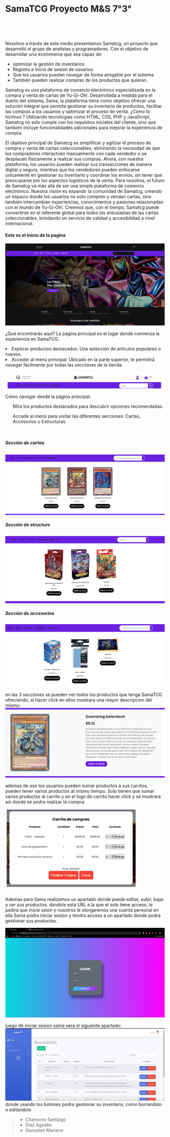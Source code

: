 <h1>SamaTCG Proyecto M&S 7°3°</h1>
<br>
<br>
<br>

Nosotros a través de este medio presentamos Samatcg, un proyecto que desarrolló el grupo de analistas y programadores. Con el objetivo de desarrollar una ecommerce que sea capaz de:
<ul>
<li>optimizar la gestión de inventarios </li>
<li>Registro e inicio de sesion de usuarios </li>
<li>Que los usuarios puedan navegar de forma amigable por el sistema</li>
<li>También pueden realizar compras de los productos que quieran.</li>
</ul>	

Samatcg es una plataforma de comercio electrónico especializada en la compra y venta de cartas de Yu-Gi-Oh!. Desarrollada a medida para el dueño del sistema, Sama, la plataforma tiene como objetivo ofrecer una solución integral que permita gestionar su inventario de productos, facilitar las compras a los usuarios y optimizar el proceso de venta. ¿Cómo lo hicimos ? Utilizando tecnologías como HTML, CSS, PHP y JavaScript, Samatcg no solo cumple con los requisitos iniciales del cliente, sino que también incluye funcionalidades adicionales para mejorar la experiencia de compra.


El objetivo principal de Samatcg es simplificar y agilizar el proceso de compra y venta de cartas coleccionables, eliminando la necesidad de que los compradores interactúen manualmente con cada vendedor o se desplacen físicamente a realizar sus compras. Ahora, con nuestra plataforma, los usuarios pueden realizar sus transacciones de manera digital y segura, mientras que los vendedores pueden enfocarse únicamente en gestionar su inventario y coordinar los envíos, sin tener que preocuparse por los aspectos logísticos de la venta.
Para nosotros, el futuro de Samatcg va más allá de ser una simple plataforma de comercio electrónico. Nuestra visión es expandir la comunidad de Samatcg, creando un espacio donde los usuarios no solo compren y vendan cartas, sino también intercambien experiencias, conocimientos y pasiones relacionadas con el mundo de Yu-Gi-Oh!. Creemos que, con el tiempo, Samatcg puede convertirse en el referente global para todos los entusiastas de las cartas coleccionables, brindando un servicio de calidad y accesibilidad a nivel internacional.

<h4>Este es el inicio de la pagina</h4>

![Logo de mi proyecto](img/_titulo.png)


¿Qué encontrarás aquí?
La página principal es el lugar donde comienza la experiencia en SamaTCG.
<li>Explorar productos destacados: Una selección de artículos populares o nuevos.</li>
<li>Acceder al menú principal: Ubicado en la parte superior, te permitirá navegar fácilmente por todas las secciones de la tienda.</li>

![Logo de mi proyecto](img/barra.png)


Cómo navegar desde la página principal:
<ul>Mira los productos destacados para descubrir opciones recomendadas.</ul>
<ul>Accede al menú para visitar las diferentes secciones: Cartas, Accesorios o Estructuras.</ul>
<br> 
<h5>Sección de cartas</h5>  

![imagen](img/cartas.png)

<h5>Sección de structure</h5>  

![structureimagen](img/structure.png)

<h5>Sección de accesorios</h5>  

![Accesoriosimagen](img/accesorios.png)



en las 3 secciones se pueden ver todos los productos que tenga SamaTCG ofreciendo, al hacer click en ellos mostrara una mayor descripcion del mismo:
![descriimagen](img/descri.png)


ademas de eso los usuarios pueden sumar productos a sus carritos, pueden tener varios productos al mismo tiempo. Solo tienen que sumar varios productos al carrito y en el logo de carrito hacer click  y se mostrara asi donde se podra realizar la compra:

![imagen](img/carrito.png)

Ademas para Sama realizamos un apartado donde puede editar, subir, bajar y ver sus productos. dandole esta URL a la que el solo tiene acceso, le pedira que inicie seion y nosotros le otorgaremos una cuenta personal
en ella Sama podra iniciar sesion y tendra acceso a un apartado donde podra gestionar sus productos. 

![fondon](img/loginadmin.png)

luego de iniciar sesion sama vera el siguiente apartado:
![fondon](img/bailanlasrochas.png)
donde usando los botones podra gestionar su inventario, como borrandolo o editandolo




>    - Chamorro Santiago
>    - Diaz Agustin
>    - Gonzalez Mariano 
